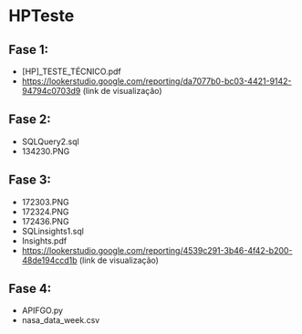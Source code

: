 # HPTeste

## Fase 1:
- [HP]_TESTE_TÉCNICO.pdf
- https://lookerstudio.google.com/reporting/da7077b0-bc03-4421-9142-94794c0703d9 (link de visualização)

## Fase 2:
- SQLQuery2.sql
- 134230.PNG

## Fase 3:
- 172303.PNG
- 172324.PNG
- 172436.PNG
- SQLinsights1.sql
- Insights.pdf
- https://lookerstudio.google.com/reporting/4539c291-3b46-4f42-b200-48de194ccd1b (link de visualização)

## Fase 4:
- APIFGO.py
- nasa_data_week.csv

